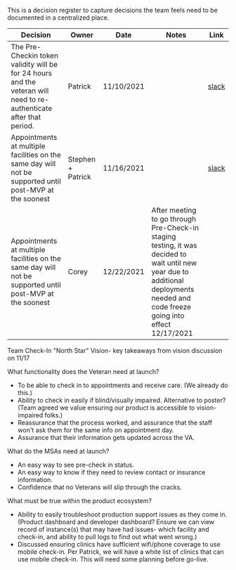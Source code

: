This is a decision register to capture decisions the team feels need to be documented in a centralized place.

| Decision  | Owner | Date | Notes | Link |
| --------- | ----- | ---- | ----- | ---- |
| The Pre-Checkin token validity will be for 24 hours and the veteran will need to re-authenticate after that period. | Patrick | 11/10/2021 | | [slack](https://dsva.slack.com/archives/C022AC2STBM/p1636566903374900?thread_ts=1636564483.369900&cid=C022AC2STBM) |
| Appointments at multiple facilities on the same day will not be supported until post-MVP at the soonest | Stephen + Patrick | 11/16/2021 | | [slack](https://dsva.slack.com/archives/C022AC2STBM/p1637078951426300?thread_ts=1636550509.363200&cid=C022AC2STBM) |
| Appointments at multiple facilities on the same day will not be supported until post-MVP at the soonest | Corey | 12/22/2021 | After meeting to go through Pre-Check-in staging testing, it was decided to wait until new year due to additional deployments needed and code freeze going into effect 12/17/2021| |


Team Check-In "North Star" Vision- key takeaways from vision discussion on 11/17

What functionality does the Veteran need at launch?
 - To be able to check in to appointments and receive care. (We already do this.)
 - Ability to check in easily if blind/visually impaired. Alternative to poster? (Team agreed we value ensuring our product is accessible to vision-impaired folks.)
 - Reassurance that the process worked, and assurance that the staff won't ask them for the same info on appointment day.
 - Assurance that their information gets updated across the VA.

What do the MSAs need at launch?
 - An easy way to see pre-check in status.
 - An easy way to know if they need to review contact or insurance information.
 - Confidence that no Veterans will slip through the cracks.



What must be true within the product ecosystem?
 - Ability to easily troubleshoot production support issues as they come in. (Product dashboard and developer dashboard? Ensure we can view record of instance(s) that may have had issues- which facility and check-in, and ability to pull logs to find out what went wrong.)
 - Discussed ensuring clinics have sufficient wifi/phone coverage to use mobile check-in. Per Patrick, we will have a white list of clinics that can use mobile check-in. This will need some planning before go-live.


